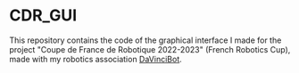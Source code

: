 # CDR_GUI
This repository contains the code of the graphical interface I made for the project "Coupe de France de Robotique 2022-2023" (French Robotics Cup), made with my robotics association [DaVinciBot](https://www.davincibot.fr/).
